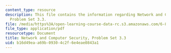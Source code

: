 ```yaml
---
content_type: resource
description: This file contains the information regarding Network and Computer Security,
  Problem Set 3.3.
file: /media/https%3A/open-learning-course-data-rc.s3.amazonaws.com/6-857-network-and-computer-security-spring-2014/b16d49eaa69b09304c2f6e4eae0843a1_MIT6_857S14_3.3.pdf
file_type: application/pdf
resourcetype: Document
title: Network and Computer Security, Problem Set 3.3
uid: b16d49ea-a69b-0930-4c2f-6e4eae0843a1
---
```


